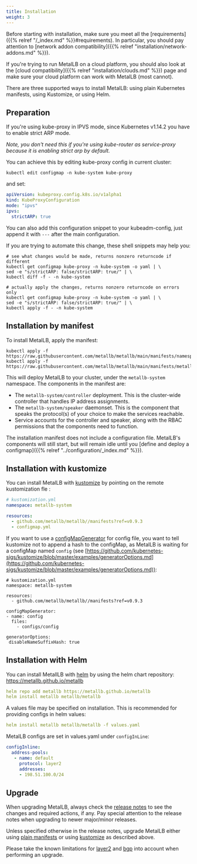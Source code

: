 ```yaml
---
title: Installation
weight: 3
---
```


Before starting with installation, make sure you meet all the
[requirements]({{% relref "/_index.md" %}}#requirements). In
particular, you should pay attention to [network addon
compatibility]({{% relref "installation/network-addons.md" %}}).

If you're trying to run MetalLB on a cloud platform, you should also
look at the [cloud compatibility]({{% relref "installation/clouds.md"
%}}) page and make sure your cloud platform can work with MetalLB
(most cannot).

There are three supported ways to install MetalLB: using plain Kubernetes
manifests, using Kustomize, or using Helm.

## Preparation

If you're using kube-proxy in IPVS mode, since Kubernetes v1.14.2 you have to enable strict ARP mode.

*Note, you don't need this if you're using kube-router as service-proxy because it is enabling strict arp by default.*

You can achieve this by editing kube-proxy config in current cluster:

```shell
kubectl edit configmap -n kube-system kube-proxy
```

and set:

```yaml
apiVersion: kubeproxy.config.k8s.io/v1alpha1
kind: KubeProxyConfiguration
mode: "ipvs"
ipvs:
  strictARP: true
```

You can also add this configuration snippet to your kubeadm-config, just append it with `---` after the main configuration.

If you are trying to automate this change, these shell snippets may help you:

```shell
# see what changes would be made, returns nonzero returncode if different
kubectl get configmap kube-proxy -n kube-system -o yaml | \
sed -e "s/strictARP: false/strictARP: true/" | \
kubectl diff -f - -n kube-system

# actually apply the changes, returns nonzero returncode on errors only
kubectl get configmap kube-proxy -n kube-system -o yaml | \
sed -e "s/strictARP: false/strictARP: true/" | \
kubectl apply -f - -n kube-system
```

## Installation by manifest

To install MetalLB, apply the manifest:

```shell
kubectl apply -f https://raw.githubusercontent.com/metallb/metallb/main/manifests/namespace.yaml
kubectl apply -f https://raw.githubusercontent.com/metallb/metallb/main/manifests/metallb.yaml
```

This will deploy MetalLB to your cluster, under the `metallb-system`
namespace. The components in the manifest are:

- The `metallb-system/controller` deployment. This is the cluster-wide
  controller that handles IP address assignments.
- The `metallb-system/speaker` daemonset. This is the component that
  speaks the protocol(s) of your choice to make the services
  reachable.
- Service accounts for the controller and speaker, along with the
  RBAC permissions that the components need to function.

The installation manifest does not include a configuration
file. MetalLB's components will still start, but will remain idle
until
you
[define and deploy a configmap]({{% relref "../configuration/_index.md" %}}).

## Installation with kustomize

You can install MetalLB with
[kustomize](https://github.com/kubernetes-sigs/kustomize) by pointing
on the remote kustomization fle :

```yaml
# kustomization.yml
namespace: metallb-system

resources:
  - github.com/metallb/metallb//manifests?ref=v0.9.3
  - configmap.yml 
```

If you want to use a
[configMapGenerator](https://github.com/kubernetes-sigs/kustomize/blob/master/examples/configGeneration.md)
for config file, you want to tell kustomize not to append a hash to
the configMap, as MetalLB is waiting for a configMap named `config`
(see
[https://github.com/kubernetes-sigs/kustomize/blob/master/examples/generatorOptions.md](https://github.com/kubernetes-sigs/kustomize/blob/master/examples/generatorOptions.md)):

```
# kustomization.yml
namespace: metallb-system

resources:
  - github.com/metallb/metallb//manifests?ref=v0.9.3

configMapGenerator:
- name: config
  files:
    - configs/config

generatorOptions:
 disableNameSuffixHash: true
```

## Installation with Helm

You can install MetallLB with [helm](https://helm.sh/)
by using the helm chart repository: https://metallb.github.io/metallb

```yaml
helm repo add metallb https://metallb.github.io/metallb
helm install metallb metallb/metallb
```

A values file may be specified on installation. This is recommended for providing configs in helm values:
```yaml
helm install metallb metallb/metallb -f values.yaml
```

MetalLB configs are set in values.yaml under `configInLine`:
```yaml
configInline:
  address-pools:
   - name: default
     protocol: layer2
     addresses:
     - 198.51.100.0/24
```

## Upgrade

When upgrading MetalLB, always check the [release notes](https://metallb.universe.tf/release-notes/)
to see the changes and required actions, if any. Pay special attention to the release notes when
upgrading to newer major/minor releases.

Unless specified otherwise in the release notes, upgrade MetalLB either using
[plain manifests](#installation-by-manifest) or using [kustomize](#installation-with-kustomize) as
described above.

Please take the known limitations for [layer2](https://metallb.universe.tf/concepts/layer2/#limitations)
and [bgp](https://metallb.universe.tf/concepts/bgp/#limitations) into account when performing an
upgrade.
